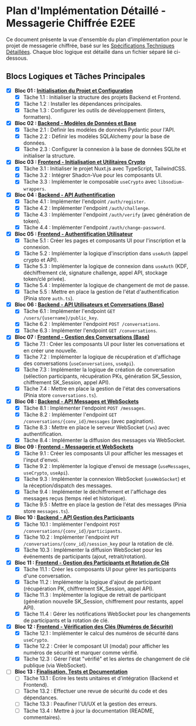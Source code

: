 # Plan d'Implémentation Détaillé - Messagerie Chiffrée E2EE

Ce document présente la vue d'ensemble du plan d'implémentation pour le projet de messagerie chiffrée, basé sur les [Spécifications Techniques Détaillées](./specifications_techniques.md). Chaque bloc logique est détaillé dans un fichier séparé lié ci-dessous.

## Blocs Logiques et Tâches Principales

- [x] **Bloc 01 : [Initialisation du Projet et Configuration](./plan_bloc_01_init.md)**
  - [x] Tâche 1.1 : Initialiser la structure des projets Backend et Frontend.
  - [x] Tâche 1.2 : Installer les dépendances principales.
  - [x] Tâche 1.3 : Configurer les outils de développement (linters, formatters).

- [x] **Bloc 02 : [Backend - Modèles de Données et Base](./plan_bloc_02_backend_models.md)**
  - [x] Tâche 2.1 : Définir les modèles de données Pydantic pour l'API.
  - [x] Tâche 2.2 : Définir les modèles SQLAlchemy pour la base de données.
  - [x] Tâche 2.3 : Configurer la connexion à la base de données SQLite et initialiser la structure.

- [x] **Bloc 03 : [Frontend - Initialisation et Utilitaires Crypto](./plan_bloc_03_frontend_init_crypto.md)**
  - [x] Tâche 3.1 : Initialiser le projet Nuxt.js avec TypeScript, TailwindCSS.
  - [x] Tâche 3.2 : Intégrer Shadcn-Vue pour les composants UI.
  - [x] Tâche 3.3 : Implémenter le composable `useCrypto` avec `libsodium-wrappers`.

- [x] **Bloc 04 : [Backend - API Authentification](./plan_bloc_04_backend_auth.md)**
  - [x] Tâche 4.1 : Implémenter l'endpoint `/auth/register`.
  - [x] Tâche 4.2 : Implémenter l'endpoint `/auth/challenge`.
  - [x] Tâche 4.3 : Implémenter l'endpoint `/auth/verify` (avec génération de token).
  - [x] Tâche 4.4 : Implémenter l'endpoint `/auth/change-password`.

- [x] **Bloc 05 : [Frontend - Authentification Utilisateur](./plan_bloc_05_frontend_auth.md)**
  - [x] Tâche 5.1 : Créer les pages et composants UI pour l'inscription et la connexion.
  - [x] Tâche 5.2 : Implémenter la logique d'inscription dans `useAuth` (appel crypto et API).
  - [x] Tâche 5.3 : Implémenter la logique de connexion dans `useAuth` (KDF, déchiffrement clé, signature challenge, appel API, stockage token/clé privée).
  - [x] Tâche 5.4 : Implémenter la logique de changement de mot de passe.
  - [x] Tâche 5.5 : Mettre en place la gestion de l'état d'authentification (Pinia store `auth.ts`).

- [x] **Bloc 06 : [Backend - API Utilisateurs et Conversations (Base)](./plan_bloc_06_backend_conv_base.md)**
  - [x] Tâche 6.1 : Implémenter l'endpoint `GET /users/{username}/public_key`.
  - [x] Tâche 6.2 : Implémenter l'endpoint `POST /conversations`.
  - [x] Tâche 6.3 : Implémenter l'endpoint `GET /conversations`.

- [x] **Bloc 07 : [Frontend - Gestion des Conversations (Base)](./plan_bloc_07_frontend_conv_base.md)**
  - [x] Tâche 7.1 : Créer les composants UI pour lister les conversations et en créer une nouvelle.
  - [x] Tâche 7.2 : Implémenter la logique de récupération et d'affichage des conversations (`useConversations`, `useApi`).
  - [x] Tâche 7.3 : Implémenter la logique de création de conversation (sélection participants, récupération PKs, génération SK_Session, chiffrement SK_Session, appel API).
  - [x] Tâche 7.4 : Mettre en place la gestion de l'état des conversations (Pinia store `conversations.ts`).

- [x] **Bloc 08 : [Backend - API Messages et WebSockets](./plan_bloc_08_backend_msg_ws.md)**
  - [x] Tâche 8.1 : Implémenter l'endpoint `POST /messages`.
  - [x] Tâche 8.2 : Implémenter l'endpoint `GET /conversations/{conv_id}/messages` (avec pagination).
  - [x] Tâche 8.3 : Mettre en place le serveur WebSocket (`/ws`) avec authentification.
  - [x] Tâche 8.4 : Implémenter la diffusion des messages via WebSocket.

- [x] **Bloc 09 : [Frontend - Messagerie et WebSockets](./plan_bloc_09_frontend_msg_ws.md)**
  - [x] Tâche 9.1 : Créer les composants UI pour afficher les messages et l'input d'envoi.
  - [x] Tâche 9.2 : Implémenter la logique d'envoi de message (`useMessages`, `useCrypto`, `useApi`).
  - [x] Tâche 9.3 : Implémenter la connexion WebSocket (`useWebSocket`) et la réception/dispatch des messages.
  - [x] Tâche 9.4 : Implémenter le déchiffrement et l'affichage des messages reçus (temps réel et historique).
  - [x] Tâche 9.5 : Mettre en place la gestion de l'état des messages (Pinia store `messages.ts`).

- [x] **Bloc 10 : [Backend - API Gestion des Participants](./plan_bloc_10_backend_participants.md)**
  - [x] Tâche 10.1 : Implémenter l'endpoint `POST /conversations/{conv_id}/participants`.
  - [x] Tâche 10.2 : Implémenter l'endpoint `PUT /conversations/{conv_id}/session_key` pour la rotation de clé.
  - [x] Tâche 10.3 : Implémenter la diffusion WebSocket pour les événements de participants (ajout, retrait/rotation).

- [x] **Bloc 11 : [Frontend - Gestion des Participants et Rotation de Clé](./plan_bloc_11_frontend_participants.md)**
  - [x] Tâche 11.1 : Créer les composants UI pour gérer les participants d'une conversation.
  - [x] Tâche 11.2 : Implémenter la logique d'ajout de participant (récupération PK, chiffrement SK_Session, appel API).
  - [x] Tâche 11.3 : Implémenter la logique de retrait de participant (génération nouvelle SK_Session, chiffrement pour restants, appel API).
  - [x] Tâche 11.4 : Gérer les notifications WebSocket pour les changements de participants et la rotation de clé.

- [x] **Bloc 12 : [Frontend - Vérification des Clés (Numéros de Sécurité)](./plan_bloc_12_frontend_safety_numbers.md)**
  - [x] Tâche 12.1 : Implémenter le calcul des numéros de sécurité dans `useCrypto`.
  - [x] Tâche 12.2 : Créer le composant UI (modal) pour afficher les numéros de sécurité et marquer comme vérifié.
  - [x] Tâche 12.3 : Gérer l'état "vérifié" et les alertes de changement de clé publique (via WebSocket).

- [ ] **Bloc 13 : [Finalisation, Tests et Documentation](./plan_bloc_13_finalisation.md)**
  - [ ] Tâche 13.1 : Écrire les tests unitaires et d'intégration (Backend et Frontend).
  - [ ] Tâche 13.2 : Effectuer une revue de sécurité du code et des dépendances.
  - [ ] Tâche 13.3 : Peaufiner l'UI/UX et la gestion des erreurs.
  - [ ] Tâche 13.4 : Mettre à jour la documentation (README, commentaires).
